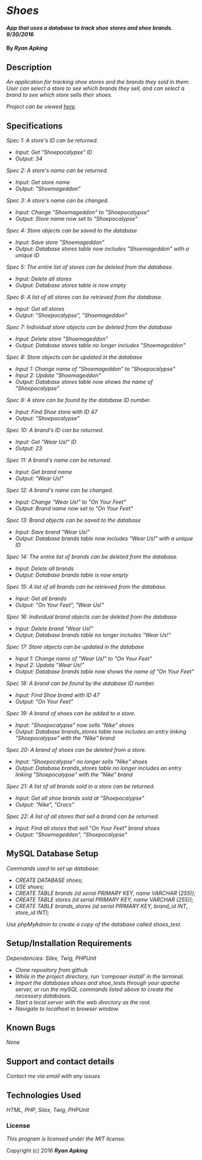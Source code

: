 # _Shoes_

#### _App that uses a database to track shoe stores and shoe brands. 9/30/2016_

#### By _**Ryan Apking**_

## Description

_An application for tracking shoe stores and the brands they sold in them. User can select a store to see which brands they sell, and can select a brand to see which store sells their shoes._

_Project can be viewed [here](http://shoes.ryanapking.com/)._

## Specifications

_Spec 1: A store's ID can be returned._
* _Input: Get "Shoepocalypse" ID_
* _Output: 34_

_Spec 2: A store's name can be returned._
* _Input: Get store name_
* _Output: "Shoemageddon"_

_Spec 3: A store's name can be changed._
* _Input: Change "Shoemageddon" to "Shoepocalypse"_
* _Output: Store name now set to "Shoepocalypse"_

_Spec 4: Store objects can be saved to the database_
* _Input: Save store "Shoemageddon"_
* _Output: Database stores table now includes "Shoemageddon" with a unique ID_

_Spec 5: The entire list of stores can be deleted from the database._
* _Input: Delete all stores_
* _Output: Database stores table is now empty_

_Spec 6: A list of all stores can be retrieved from the database._
* _Input: Get all stores_
* _Output: "Shoepocalypse", "Shoemageddon"_

_Spec 7: Individual store objects can be deleted from the database_
* _Input: Delete store "Shoemageddon"_
* _Output: Database stores table no longer includes "Shoemageddon"_

_Spec 8: Store objects can be updated in the database_
* _Input 1: Change name of "Shoemageddon" to "Shoepocalypse"_
* _Input 2: Update "Shoemageddon"_
* _Output: Database stores table now shows the name of "Shoepocalypse"_

_Spec 9: A store can be found by the database ID number._
* _Input: Find Shoe store with ID 47_
* _Output: "Shoepocalypse"_

_Spec 10: A brand's ID can be returned._
* _Input: Get "Wear Us!" ID_
* _Output: 23_

_Spec 11: A brand's name can be returned._
* _Input: Get brand name_
* _Output: "Wear Us!"_

_Spec 12: A brand's name can be changed._
* _Input: Change "Wear Us!" to "On Your Feet"_
* _Output: Brand name now set to "On Your Feet"_

_Spec 13: Brand objects can be saved to the database_
* _Input: Save brand "Wear Us!"_
* _Output: Database brands table now includes "Wear Us!" with a unique ID_

_Spec 14: The entire list of brands can be deleted from the database._
* _Input: Delete all brands_
* _Output: Database brands table is now empty_

_Spec 15: A list of all brands can be retrieved from the database._
* _Input: Get all brands_
* _Output: "On Your Feet", "Wear Us!"_

_Spec 16: Individual brand objects can be deleted from the database_
* _Input: Delete brand "Wear Us!"_
* _Output: Database brands table no longer includes "Wear Us!"_

_Spec 17: Store objects can be updated in the database_
* _Input 1: Change name of "Wear Us!" to "On Your Feet"_
* _Input 2: Update "Wear Us!"_
* _Output: Database brands table now shows the name of "On Your Feet"_

_Spec 18: A brand can be found by the database ID number._
* _Input: Find Shoe brand with ID 47_
* _Output: "On Your Feet"_

_Spec 19: A brand of shoes can be added to a store._
* _Input: "Shoepocalypse" now sells "Nike" shoes_
* _Output: Database brands_stores table now includes an entry linking "Shoepocalypse" with the "Nike" brand_

_Spec 20: A brand of shoes can be deleted from a store._
* _Input: "Shoepocalypse" no longer sells "Nike" shoes_
* _Output: Database brands_stores table no longer includes an entry linking "Shoepocalypse" with the "Nike" brand_

_Spec 21: A list of all brands sold in a store can be returned._
* _Input: Get all shoe brands sold at "Shoepocalypse"_
* _Output: "Nike", "Crocs"_

_Spec 22: A list of all stores that sell a brand can be returned._
* _Input: Find all stores that sell "On Your Feet" brand shoes_
* _Output: "Shoemageddon", "Shoepocalypse"_


##  MySQL Database Setup

_Commands used to set up database:_

* _CREATE DATABASE shoes;_
* _USE shoes;_
* _CREATE TABLE brands (id serial PRIMARY KEY, name VARCHAR (255));_
* _CREATE TABLE stores (id serial PRIMARY KEY, name VARCHAR (255));_
* _CREATE TABLE brands_stores (id serial PRIMARY KEY, brand_id INT, store_id INT);_

_Use phpMyAdmin to create a copy of the database called shoes_test._


## Setup/Installation Requirements

_Dependencies: Silex, Twig, PHPUnit_

* _Clone repository from github_
* _While in the project directory, run 'composer install' in the terminal._
* _Import the databases shoes and shoe_tests through your apache server, or run the mySQL commands listed above to create the necessary databases._
* _Start a local server with the web directory as the root._
* _Navigate to localhost in browser window._

## Known Bugs

_None_

## Support and contact details

_Contact me via email with any issues_

## Technologies Used

_HTML, PHP, Silex, Twig, PHPUnit_

### License

*This program is licensed under the MIT license.*

Copyright (c) 2016 **_Ryan Apking_**
